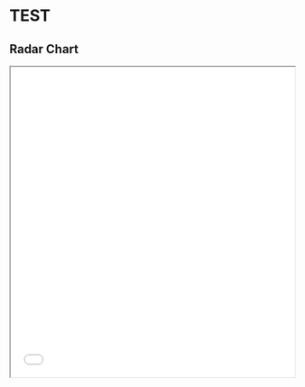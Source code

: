 # TEST
## Radar Chart
<!DOCTYPE html>
<html>
<head>
    <meta http-equiv="Content-Type" content="text/html; charset=UTF-8"/>
    <title>首页</title>
</head>
<body>
    <iframe src="../appendix/RadarChart.html" height="550px" width="100%" scrolling="yes">
    </iframe>
</body>